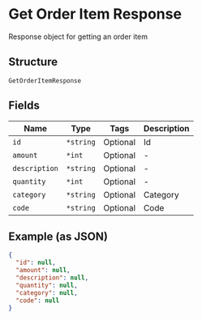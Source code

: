 
# Get Order Item Response

Response object for getting an order item

## Structure

`GetOrderItemResponse`

## Fields

| Name | Type | Tags | Description |
|  --- | --- | --- | --- |
| `id` | `*string` | Optional | Id |
| `amount` | `*int` | Optional | - |
| `description` | `*string` | Optional | - |
| `quantity` | `*int` | Optional | - |
| `category` | `*string` | Optional | Category |
| `code` | `*string` | Optional | Code |

## Example (as JSON)

```json
{
  "id": null,
  "amount": null,
  "description": null,
  "quantity": null,
  "category": null,
  "code": null
}
```

